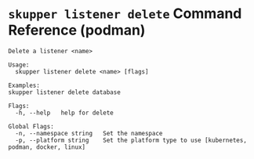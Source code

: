 # `skupper listener delete` Command Reference (podman)

```
Delete a listener <name>

Usage:
  skupper listener delete <name> [flags]

Examples:
skupper listener delete database

Flags:
  -h, --help   help for delete

Global Flags:
  -n, --namespace string   Set the namespace
  -p, --platform string    Set the platform type to use [kubernetes, podman, docker, linux]
```
